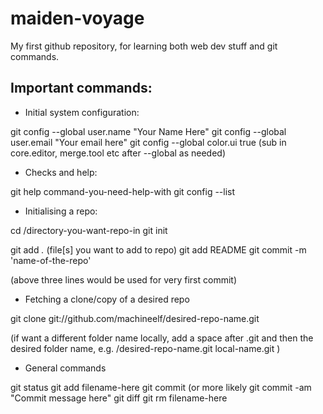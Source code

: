 maiden-voyage
=============

My first github repository, for learning both web dev stuff and git commands.

Important commands:
------------------

* Initial system configuration:

git config --global user.name "Your Name Here"
git config --global user.email "Your email here"
git config --global color.ui true
(sub in core.editor, merge.tool etc after --global as needed)

* Checks and help:

git help command-you-need-help-with
git config --list

* Initialising a repo:

cd /directory-you-want-repo-in
git init

git add *.* (file[s] you want to add to repo)
git add README
git commit -m 'name-of-the-repo'

(above three lines would be used for very first commit)

* Fetching a clone/copy of a desired repo

git clone git://github.com/machineelf/desired-repo-name.git

(if want a different folder name locally, add a space after .git and then the desired folder name, e.g. /desired-repo-name.git local-name.git )

* General commands

git status
git add filename-here
git commit (or more likely git commit -am "Commit message here"
git diff
git rm filename-here

